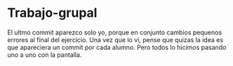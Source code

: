 # Trabajo-grupal

El ultmo commit aparezco solo yo, porque en conjunto cambios pequenos errores al final del ejercicio. 
Una vez que lo vi, pense que quizas la idea es que apareciera un commit por cada alumno. 
Pero todos lo hicimos pasando uno a uno con la pantalla.
